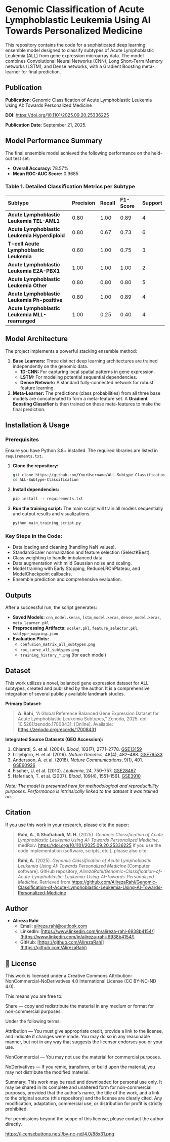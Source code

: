 # Genomic Classification of Acute Lymphoblastic Leukemia Using AI Towards Personalized Medicine

This repository contains the code for a sophisticated deep learning ensemble model designed to classify subtypes of Acute Lymphoblastic Leukemia (ALL) from gene expression microarray data. The model combines Convolutional Neural Networks (CNN), Long Short-Term Memory networks (LSTM), and Dense networks, with a Gradient Boosting meta-learner for final prediction.

## Publication
**Publication**: Genomic Classification of Acute Lymphoblastic Leukemia Using AI: Towards Personalized Medicine


**DOI**: https://doi.org/10.1101/2025.09.20.25336225


**Publication Date**: September 21, 2025.

##  Model Performance Summary

The final ensemble model achieved the following performance on the held-out test set:

- **Overall Accuracy:** 78.57%
- **Mean ROC-AUC Score:** 0.9685

### Table 1. Detailed Classification Metrics per Subtype

| Subtype | Precision | Recall | F1-Score | Support |
| :--- | :--- | :--- | :--- | :--- |
| **Acute Lymphoblastic Leukemia TEL-AML1** | 0.80 | 1.00 | 0.89 | 4 |
| **Acute Lymphoblastic Leukemia Hyperdiploid** | 0.80 | 0.67 | 0.73 | 6 |
| **T-cell Acute Lymphoblastic Leukemia** | 0.60 | 1.00 | 0.75 | 3 |
| **Acute Lymphoblastic Leukemia E2A-PBX1** | 1.00 | 1.00 | 1.00 | 2 |
| **Acute Lymphoblastic Leukemia Other** | 0.80 | 0.80 | 0.80 | 5 |
| **Acute Lymphoblastic Leukemia Ph-positive** | 0.80 | 1.00 | 0.89 | 4 |
| **Acute Lymphoblastic Leukemia MLL-rearranged** | 1.00 | 0.25 | 0.40 | 4 |

##  Model Architecture

The project implements a powerful stacking ensemble method:
1. **Base Learners:** Three distinct deep learning architectures are trained independently on the genomic data.
   - **1D-CNN:** For capturing local spatial patterns in gene expression.
   - **LSTM:** For modeling potential sequential dependencies.
   - **Dense Network:** A standard fully-connected network for robust feature learning.
2. **Meta-Learner:** The predictions (class probabilities) from all three base models are concatenated to form a meta-feature set. A **Gradient Boosting Classifier** is then trained on these meta-features to make the final prediction.

##  Installation & Usage

### Prerequisites
Ensure you have Python 3.8+ installed. The required libraries are listed in `requirements.txt`.

1. **Clone the repository:**
   ```bash
   git clone https://github.com/YourUsername/ALL-Subtype-Classification.git
   cd ALL-Subtype-Classification
   ```

2. **Install dependencies:**
   ```bash
   pip install -r requirements.txt
   ```

3. **Run the training script:**
   The main script will train all models sequentially and output results and visualizations.
   ```bash
   python main_training_script.py
   ```

### Key Steps in the Code:
- Data loading and cleaning (handling NaN values).
- StandardScaler normalization and feature selection (SelectKBest).
- Class weighting to handle imbalanced data.
- Data augmentation with mild Gaussian noise and scaling.
- Model training with Early Stopping, ReduceLROnPlateau, and ModelCheckpoint callbacks.
- Ensemble prediction and comprehensive evaluation.

##  Outputs

After a successful run, the script generates:
- **Saved Models:** `cnn_model.keras`, `lstm_model.keras`, `dense_model.keras`, `meta_learner.pkl`
- **Preprocessing Artifacts:** `scaler.pkl`, `feature_selector.pkl`, `subtype_mapping.json`
- **Evaluation Plots:**
  - `confusion_matrix_all_subtypes.png`
  - `roc_curve_all_subtypes.png`
  - `training_history_*.png` (for each model)

##  Dataset

This work utilizes a novel, balanced gene expression dataset for ALL subtypes, created and published by the author. It is a comprehensive integration of several publicly available landmark studies.

**Primary Dataset:**
> **A. Rahi**, “A Global Reference Balanced Gene Expression Dataset for Acute Lymphoblastic Leukemia Subtypes,” Zenodo, 2025. doi: 10.5281/zenodo.17008431. [Online]. Available: https://zenodo.org/records/17008431

**Integrated Source Datasets (GEO Accession):**
1.  Chiaretti, S. et al. (2004). *Blood*, 103(7), 2771–2778. [GSE13159](https://www.ncbi.nlm.nih.gov/geo/query/acc.cgi?acc=GSE13159)
2.  Lilljebjörn, H. et al. (2016). *Nature Genetics*, 48(4), 482–488. [GSE79533](https://www.ncbi.nlm.nih.gov/geo/query/acc.cgi?acc=GSE79533)
3.  Andersson, A. et al. (2018). *Nature Communications*, 9(1), 401. [GSE60926](https://www.ncbi.nlm.nih.gov/geo/query/acc.cgi?acc=GSE60926)
4.  Fischer, U. et al. (2010). *Leukemia*, 24, 750–757. [GSE28497](https://www.ncbi.nlm.nih.gov/geo/query/acc.cgi?acc=GSE28497)
5.  Haferlach, T. et al. (2007). *Blood*, 109(4), 1551–1561. [GSE3910](https://www.ncbi.nlm.nih.gov/geo/query/acc.cgi?acc=GSE3910)

*Note: The model is presented here for methodological and reproducibility purposes. Performance is intrinsically linked to the dataset it was trained on.*

## Citation

If you use this work in your research, please cite the paper:

> **Rahi, A., & Shafiabadi, M. H.** (2025). *Genomic Classification of Acute Lymphoblastic Leukemia Using AI: Towards Personalized Medicine*. medRxiv. https://doi.org/10.1101/2025.09.20.25336225 
If you use the code implementation (software, scripts, etc.), please also cite:

> **Rahi, A.** (2025). *Genomic Classification of Acute Lymphoblastic Leukemia Using AI: Towards Personalized Medicine* [Computer software]. GitHub repository, *AlirezaRahi/Genomic-Classification-of-Acute-Lymphoblastic-Leukemia-Using-AI-Towards-Personalized-Medicine*. Retrieved from https://github.com/AlirezaRahi/Genomic-Classification-of-Acute-Lymphoblastic-Leukemia-Using-AI-Towards-Personalized-Medicine
 

##  Author

- **Alireza Rahi**
    - Email: [alireza.rahi@outlook.com](alireza.rahi@outlook.com)
    - LinkedIn: [https://www.linkedin.com/in/alireza-rahi-6938b4154/](https://www.linkedin.com/in/alireza-rahi-6938b4154/)
    - GitHub: [https://github.com/AlirezaRahi](https://github.com/AlirezaRahi)

## 📜 License

This work is licensed under a Creative Commons Attribution-NonCommercial-NoDerivatives 4.0 International License (CC BY-NC-ND 4.0).

This means you are free to:

Share — copy and redistribute the material in any medium or format for non-commercial purposes.

Under the following terms:

Attribution — You must give appropriate credit, provide a link to the license, and indicate if changes were made. You may do so in any reasonable manner, but not in any way that suggests the licensor endorses you or your use.

NonCommercial — You may not use the material for commercial purposes.

NoDerivatives — If you remix, transform, or build upon the material, you may not distribute the modified material.

Summary: This work may be read and downloaded for personal use only. It may be shared in its complete and unaltered form for non-commercial purposes, provided that the author’s name, the title of the work, and a link to the original source (this repository) and the license are clearly cited. Any modification, adaptation, commercial use, or distribution for profit is strictly prohibited.

For permissions beyond the scope of this license, please contact the author directly.

https://licensebuttons.net/l/by-nc-nd/4.0/88x31.png

